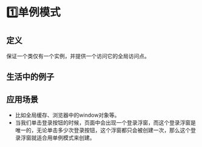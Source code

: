 # 1️⃣单例模式
## 定义
保证一个类仅有一个实例，并提供一个访问它的全局访问点。
## 生活中的例子
## 应用场景
- 比如全局缓存、浏览器中的window对象等。
- 当我们单击登录按钮的时候，页面中会出现一个登录浮窗，而这个登录浮窗是唯一的，无论单击多少次登录按钮，这个浮窗都只会被创建一次，那么这个登录浮窗就适合用单例模式来创建。